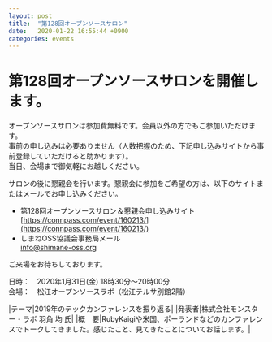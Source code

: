 ```yaml
---
layout: post
title:  "第128回オープンソースサロン"
date:   2020-01-22 16:55:44 +0900
categories: events
---
```

# 第128回オープンソースサロンを開催します。
  
オープンソースサロンは参加費無料です。会員以外の方でもご参加いただけます。  
事前の申し込みは必要ありません（人数把握のため、下記申し込みサイトから事前登録していただけると助かります）。  
当日、会場まで御気軽にお越しください。  
  
サロンの後に懇親会を行います。懇親会に参加をご希望の方は、以下のサイトまたはメールでお申し込みください。  

- 第128回オープンソースサロン＆懇親会申し込みサイト  
[https://connpass.com/event/160213/](https://connpass.com/event/160213/)  
- しまねOSS協議会事務局メール  
[info@shimane-oss.org](mailto:info@shimane-oss.org)  
  
ご来場をお待ちしております。  
  
日時：　2020年1月31日(金) 18時30分～20時00分  
会場：　松江オープンソースラボ（松江テルサ別館2階）  
  
|<nobr>テーマ</nobr>|2019年のテックカンファレンスを振り返る|
|<nobr>発表者</nobr>|株式会社モンスター・ラボ 羽角 均 氏|
|<nobr>概　要</nobr>|RubyKaigiや米国、ポーランドなどのカンファレンスでトークしてきました。感じたこと、見てきたことについてお話します。|
